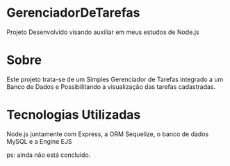 # GerenciadorDeTarefas

Projeto Desenvolvido visando auxiliar em meus estudos de Node.js

# Sobre 

Este projeto trata-se de um Simples Gerenciador de Tarefas integrado a um Banco de Dados e Possibilitando a visualização das tarefas cadastradas.

# Tecnologias Utilizadas

Node.js juntamente com Express, a ORM Sequelize, o banco de dados MySQL e a Engine EJS

ps: ainda não está concluido.
